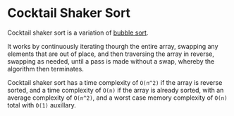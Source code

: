 # Cocktail Shaker Sort #

Cocktail shaker sort is a variation of [bubble sort](https://github.com/Luke-zhang-04/Sorting-Algorithms/tree/master/bubbleSort).

It works by continuously iterating thourgh the entire array, swapping any elements that are out of place, and then traversing the array in reverse, swapping as needed, until a pass is made without a swap, whereby the algorithm then terminates.

Cocktail shaker sort has a time complexity of `O(n^2)` if the array is reverse sorted, and a time complexity of `O(n)` if the array is already sorted, with an average complexity of `O(n^2)`, and a worst case memory complexity of `O(n)` total with `O(1)` auxillary.


